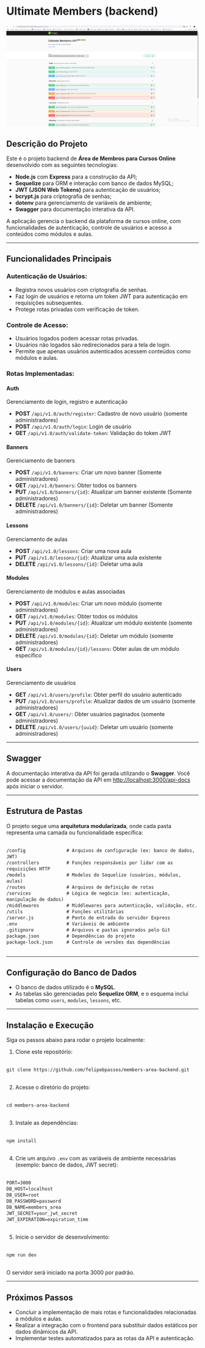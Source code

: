# Ultimate Members (backend)

![Interface da API](https://github.com/felipebpassos/felipebpassos/blob/main/print-api.png?raw=true)

## Descrição do Projeto

Este é o projeto backend de **Área de Membros para Cursos Online** desenvolvido com as seguintes tecnologias:
- **Node.js** com **Express** para a construção da API;
- **Sequelize** para ORM e interação com banco de dados MySQL;
- **JWT (JSON Web Tokens)** para autenticação de usuários;
- **bcrypt.js** para criptografia de senhas;
- **dotenv** para gerenciamento de variáveis de ambiente;
- **Swagger** para documentação interativa da API.

A aplicação gerencia o backend da plataforma de cursos online, com funcionalidades de autenticação, controle de usuários e acesso a conteúdos como módulos e aulas.

---

## Funcionalidades Principais

### Autenticação de Usuários:
- Registra novos usuários com criptografia de senhas.
- Faz login de usuários e retorna um token JWT para autenticação em requisições subsequentes.
- Protege rotas privadas com verificação de token.

### Controle de Acesso:
- Usuários logados podem acessar rotas privadas.
- Usuários não logados são redirecionados para a tela de login.
- Permite que apenas usuários autenticados acessem conteúdos como módulos e aulas.

### Rotas Implementadas:

#### Auth
Gerenciamento de login, registro e autenticação

- **POST** `/api/v1.0/auth/register`: Cadastro de novo usuário (somente administradores)
- **POST** `/api/v1.0/auth/login`: Login de usuário
- **GET** `/api/v1.0/auth/validate-token`: Validação do token JWT

#### Banners
Gerenciamento de banners

- **POST** `/api/v1.0/banners`: Criar um novo banner (Somente administradores)
- **GET** `/api/v1.0/banners`: Obter todos os banners
- **PUT** `/api/v1.0/banners/{id}`: Atualizar um banner existente (Somente administradores)
- **DELETE** `/api/v1.0/banners/{id}`: Deletar um banner (Somente administradores)

#### Lessons
Gerenciamento de aulas

- **POST** `/api/v1.0/lessons`: Criar uma nova aula
- **PUT** `/api/v1.0/lessons/{id}`: Atualizar uma aula existente
- **DELETE** `/api/v1.0/lessons/{id}`: Deletar uma aula

#### Modules
Gerenciamento de módulos e aulas associadas

- **POST** `/api/v1.0/modules`: Criar um novo módulo (somente administradores)
- **GET** `/api/v1.0/modules`: Obter todos os módulos
- **PUT** `/api/v1.0/modules/{id}`: Atualizar um módulo existente (somente administradores)
- **DELETE** `/api/v1.0/modules/{id}`: Deletar um módulo (somente administradores)
- **GET** `/api/v1.0/modules/{id}/lessons`: Obter aulas de um módulo específico

#### Users
Gerenciamento de usuários

- **GET** `/api/v1.0/users/profile`: Obter perfil do usuário autenticado
- **PUT** `/api/v1.0/users/profile`: Atualizar dados de um usuário (somente administradores)
- **GET** `/api/v1.0/users/`: Obter usuários paginados (somente administradores)
- **DELETE** `/api/v1.0/users/{uuid}`: Deletar um usuário (somente administradores)

---

## Swagger

A documentação interativa da API foi gerada utilizando o **Swagger**. Você pode acessar a documentação da API em [http://localhost:3000/api-docs](http://localhost:3000/api-docs) após iniciar o servidor.

---

## Estrutura de Pastas

O projeto segue uma **arquitetura modularizada**, onde cada pasta representa uma camada ou funcionalidade específica:

<pre>
<code>
/config               # Arquivos de configuração (ex: banco de dados, JWT)
/controllers          # Funções responsáveis por lidar com as requisições HTTP
/models               # Modelos do Sequelize (usuários, módulos, aulas)
/routes               # Arquivos de definição de rotas
/services             # Lógica de negócio (ex: autenticação, manipulação de dados)
/middlewares          # Middlewares para autenticação, validação, etc.
/utils                # Funções utilitárias
/server.js            # Ponto de entrada do servidor Express
.env                  # Variáveis de ambiente
.gitignore            # Arquivos e pastas ignorados pelo Git
package.json          # Dependências do projeto
package-lock.json     # Controle de versões das dependências
</code>
</pre>

---

## Configuração do Banco de Dados

- O banco de dados utilizado é o **MySQL**.
- As tabelas são gerenciadas pelo **Sequelize ORM**, e o esquema inclui tabelas como `users`, `modules`, `lessons`, etc.

---

## Instalação e Execução

Siga os passos abaixo para rodar o projeto localmente:

1. Clone este repositório:

<pre>
<code>
git clone https://github.com/felipebpassos/members-area-backend.git
</code>
</pre>

2. Acesse o diretório do projeto:

<pre>
<code>
cd members-area-backend
</code>
</pre>

3. Instale as dependências:

<pre>
<code>
npm install
</code>
</pre>

4. Crie um arquivo `.env` com as variáveis de ambiente necessárias (exemplo: banco de dados, JWT secret):

<pre>
<code>
PORT=3000
DB_HOST=localhost
DB_USER=root
DB_PASSWORD=password
DB_NAME=members_area
JWT_SECRET=your_jwt_secret
JWT_EXPIRATION=expiration_time
</code>
</pre>

5. Inicie o servidor de desenvolvimento:

<pre>
<code>
npm run dev
</code>
</pre>

O servidor será iniciado na porta 3000 por padrão.

---

## Próximos Passos

- Concluir a implementação de mais rotas e funcionalidades relacionadas a módulos e aulas.
- Realizar a integração com o frontend para substituir dados estáticos por dados dinâmicos da API.
- Implementar testes automatizados para as rotas da API e autenticação.
